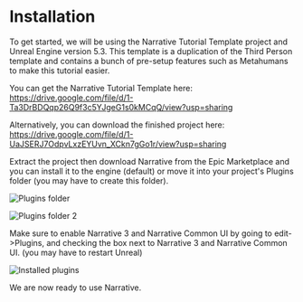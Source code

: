 # Installation

To get started, we will be using the Narrative Tutorial Template project and Unreal Engine version 5.3. This template is a duplication of the Third Person template and contains a bunch of pre-setup features such as Metahumans to make this tutorial easier.

You can get the Narrative Tutorial Template here:
https://drive.google.com/file/d/1-Ta3DrBDQqp26Q9f3c5YJgeG1s0kMCqQ/view?usp=sharing

Alternatively, you can download the finished project here:
https://drive.google.com/file/d/1-UaJSERJ7OdpvLxzEYUvn_XCkn7gGo1r/view?usp=sharing

Extract the project then download Narrative from the Epic Marketplace and you can install it to the engine (default) or move it into your project's Plugins folder (you may have to create this folder).

![Plugins folder](/img/installed_plugins_folder.png)

![Plugins folder 2](/img/installed_plugins_folder_2.png)

Make sure to enable Narrative 3 and Narrative Common UI by going to edit->Plugins, and checking the box next to Narrative 3 and Narrative Common UI. (you may have to restart Unreal)

![Installed plugins](/img/installed_plugins.png)

We are now ready to use Narrative.
